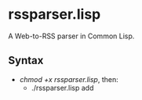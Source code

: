 # rssparser.lisp

A Web-to-RSS parser in Common Lisp.

## Syntax

* *chmod +x rssparser.lisp*, then:
  * ./rssparser.lisp add *<Title> <URL> <EntrySelector> <TitleSelector> [<ContentSelector>]*
  * ./rssparser.lisp delete *<ID>*
  * ./rssparser.lisp list

***Run a simple web interface on port 5000:***

* ./rssparser.lisp webserver

(*Note:* Currently the built-in web server can only list and delete feeds. Adding new feeds will come later.)

***Cronjob or manual feed creation command:***

* ./rssparser.lisp parse

Supported *selectors* are all valid CSS selectors. If you don't specify a `ContentSelector` when adding a new feed, `rssparser.lisp` will use "Generated with rssparser.lisp." as every feed item's body.

### Example

If you want to subscribe to the [KiTTY website](http://www.9bis.net/kitty/?action=news&zone=en):

    % ./rssparser.lisp add "KiTTY" "http://www.9bis.net/kitty/?action=news&zone=en" ".news" "h1" ""
    Success!
    
    % ./rssparser.lisp parse
    
    % ./rssparser.lisp list
    1 feed is set up:
    
    ID: 23  Title:        KiTTY
            URL:          http://www.9bis.net/kitty/?action=news&zone=en
            Last success: Sun, 27 Mar 2016 17:54:18 +0200
            
By default, the KiTTY website feed will be stored as `feeds/feed23.xml` then.

## Requirements

[SBCL](http://www.sbcl.org) with [Quicklisp](http://www.quicklisp.org) set up. Also, [SQLite3](http://www.sqlite3.org) with a database file ready. Also, you should create a folder where your feed files should be created.

### SQLite schema

The feeds.db file has the following schema:

    CREATE TABLE feeds (
      id integer primary key autoincrement,
      feedtitle text not null,
      url text not null,
      entryselector text not null,
      titleselector text not null,
      contentselector text not null,
      lastsuccess integer
    );
    
    CREATE TABLE entries (
      id integer primary key autoincrement,
      feedid integer,
      title text not null,
      contents blob,
      url text not null,
      timestamp integer
    );


## Options

You can set a couple of parameters in the Lisp file:

* `+database-file+`: The SQLite database file. (Default: `feeds.db`.) Note that this file *needs* to be accessible for the RSS parser to work!
* `+feed-folder+`: The folder where the feed files should be created. (Default: `feeds/`.) The script *needs* to be able to create files there; it checks its permissions automatically and informs you if it needs some help.
* `+max-items-per-feed+`: The maximum number of items per feed. (Default: `50`.)
* `+feed-cleanup+`: If set to `t` (which is the default value), the `entries` table will automatically be purged from old entries (only *2 * `+max-items-per-feed+`* are kept). Set this to `nil` if you want to bloat your database.
* `+remove-dead-feeds+`: If set to `t`, a website which is not reachable anymore will automatically be removed from your feed list. The parser will inform you of that so if you run `rssparser.lisp` as a cronjob, you'll see what happened in your logfiles.
* `+webserver-port+`: The port to run the webserver on when `rssparser.lisp webserver` is executed. (Default: `5000`.)
